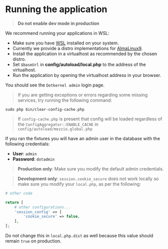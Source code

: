 # Running the application

> **Do not enable dev mode in production**

We recommend running your applications in WSL:

- Make sure you have [WSL](https://github.com/dotkernel/development/blob/main/wsl/README.md) installed on your system.
- Currently we provide a distro implementations for [AlmaLinux9](https://github.com/dotkernel/development/blob/main/wsl/os/almalinux9/README.md).
- Install the application in a virtualhost as recommended by the chosen distro.
- Set `$baseUrl` in **config/autoload/local.php** to the address of the virtualhost.
- Run the application by opening the virtualhost address in your browser.

You should see the `Dotkernel admin` login page.

> If you are getting exceptions or errors regarding some missing services, try running the following command:

```shell
sudo php bin/clear-config-cache.php
```

> If `config-cache.php` is present that config will be loaded regardless of the `ConfigAggregator::ENABLE_CACHE` in `config/autoload/mezzio.global.php`

If you ran the fixtures you will have an admin user in the database with the following credentials:

- **User**: `admin`
- **Password**: `dotadmin`

> **Production only**: Make sure you modify the default admin credentials.

> **Development only**: `session.cookie_secure` does not work locally so make sure you modify your `local.php`, as per the following:

```php
# other code

return [
    # other configurations...
    'session_config' => [
        'cookie_secure' => false,
    ],
];
```

Do not change this in `local.php.dist` as well because this value should remain `true` on production.
